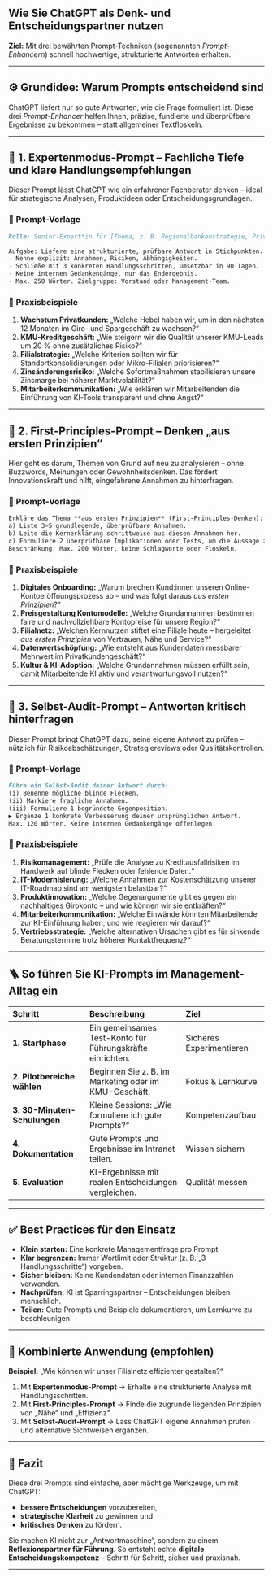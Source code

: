 
## Wie Sie ChatGPT als Denk- und Entscheidungspartner nutzen

**Ziel:** Mit drei bewährten Prompt-Techniken (sogenannten *Prompt-Enhancern*) schnell hochwertige, strukturierte Antworten erhalten.

---

## ⚙️ **Grundidee: Warum Prompts entscheidend sind**

ChatGPT liefert nur so gute Antworten, wie die Frage formuliert ist.
Diese drei *Prompt-Enhancer* helfen Ihnen, präzise, fundierte und überprüfbare Ergebnisse zu bekommen – statt allgemeiner Textfloskeln.

---

## 🔹 **1. Expertenmodus-Prompt – Fachliche Tiefe und klare Handlungsempfehlungen**

Dieser Prompt lässt ChatGPT wie ein erfahrener Fachberater denken – ideal für strategische Analysen, Produktideen oder Entscheidungsgrundlagen.

### 🧠 Prompt-Vorlage

```markdown
Rolle: Senior-Expert*in für [Thema, z. B. Regionalbankenstrategie, Privatkundengeschäft, KMU-Kredite].

Aufgabe: Liefere eine strukturierte, prüfbare Antwort in Stichpunkten.  
- Nenne explizit: Annahmen, Risiken, Abhängigkeiten.  
- Schließe mit 3 konkreten Handlungsschritten, umsetzbar in 90 Tagen.  
- Keine internen Gedankengänge, nur das Endergebnis.  
- Max. 250 Wörter. Zielgruppe: Vorstand oder Management-Team.
```

### 💼 Praxisbeispiele

1. **Wachstum Privatkunden:**
   „Welche Hebel haben wir, um in den nächsten 12 Monaten im Giro- und Spargeschäft zu wachsen?“
2. **KMU-Kreditgeschäft:**
   „Wie steigern wir die Qualität unserer KMU-Leads um 20 % ohne zusätzliches Risiko?“
3. **Filialstrategie:**
   „Welche Kriterien sollten wir für Standortkonsolidierungen oder Mikro-Filialen priorisieren?“
4. **Zinsänderungsrisiko:**
   „Welche Sofortmaßnahmen stabilisieren unsere Zinsmarge bei höherer Marktvolatilität?“
5. **Mitarbeiterkommunikation:**
   „Wie erklären wir Mitarbeitenden die Einführung von KI-Tools transparent und ohne Angst?“

---

## 🔹 **2. First-Principles-Prompt – Denken „aus ersten Prinzipien“**

Hier geht es darum, Themen von Grund auf neu zu analysieren – ohne Buzzwords, Meinungen oder Gewohnheitsdenken.
Das fördert Innovationskraft und hilft, eingefahrene Annahmen zu hinterfragen.

### 🧠 Prompt-Vorlage

```markdown
Erkläre das Thema **aus ersten Prinzipien** (First-Principles-Denken):  
a) Liste 3–5 grundlegende, überprüfbare Annahmen.  
b) Leite die Kernerklärung schrittweise aus diesen Annahmen her.  
c) Formuliere 2 überprüfbare Implikationen oder Tests, um die Aussage zu validieren.  
Beschränkung: Max. 200 Wörter, keine Schlagworte oder Floskeln.
```

### 💼 Praxisbeispiele

1. **Digitales Onboarding:**
   „Warum brechen Kund:innen unseren Online-Kontoeröffnungsprozess ab – und was folgt daraus *aus ersten Prinzipien*?“
2. **Preisgestaltung Kontomodelle:**
   „Welche Grundannahmen bestimmen faire und nachvollziehbare Kontopreise für unsere Region?“
3. **Filialnetz:**
   „Welchen Kernnutzen stiftet eine Filiale heute – hergeleitet *aus ersten Prinzipien* von Vertrauen, Nähe und Service?“
4. **Datenwertschöpfung:**
   „Wie entsteht aus Kundendaten messbarer Mehrwert im Privatkundengeschäft?“
5. **Kultur & KI-Adoption:**
   „Welche Grundannahmen müssen erfüllt sein, damit Mitarbeitende KI aktiv und verantwortungsvoll nutzen?“

---

## 🔹 **3. Selbst-Audit-Prompt – Antworten kritisch hinterfragen**

Dieser Prompt bringt ChatGPT dazu, seine eigene Antwort zu prüfen – nützlich für Risikoabschätzungen, Strategiereviews oder Qualitätskontrollen.

### 🧠 Prompt-Vorlage

```markdown
Führe ein Selbst-Audit deiner Antwort durch:  
(i) Benenne mögliche blinde Flecken.  
(ii) Markiere fragliche Annahmen.  
(iii) Formuliere 1 begründete Gegenposition.  
▶︎ Ergänze 1 konkrete Verbesserung deiner ursprünglichen Antwort.  
Max. 120 Wörter. Keine internen Gedankengänge offenlegen.
```

### 💼 Praxisbeispiele

1. **Risikomanagement:**
   „Prüfe die Analyse zu Kreditausfallrisiken im Handwerk auf blinde Flecken oder fehlende Daten.“
2. **IT-Modernisierung:**
   „Welche Annahmen zur Kostenschätzung unserer IT-Roadmap sind am wenigsten belastbar?“
3. **Produktinnovation:**
   „Welche Gegenargumente gibt es gegen ein nachhaltiges Girokonto – und wie können wir sie entkräften?“
4. **Mitarbeiterkommunikation:**
   „Welche Einwände könnten Mitarbeitende zur KI-Einführung haben, und wie reagieren wir darauf?“
5. **Vertriebsstrategie:**
   „Welche alternativen Ursachen gibt es für sinkende Beratungstermine trotz höherer Kontaktfrequenz?“

---

## 🪜 **So führen Sie KI-Prompts im Management-Alltag ein**

| Schritt                      | Beschreibung                                              | Ziel                     |
| :--------------------------- | :-------------------------------------------------------- | :----------------------- |
| **1. Startphase**            | Ein gemeinsames Test-Konto für Führungskräfte einrichten. | Sicheres Experimentieren |
| **2. Pilotbereiche wählen**  | Beginnen Sie z. B. im Marketing oder im KMU-Geschäft.     | Fokus & Lernkurve        |
| **3. 30-Minuten-Schulungen** | Kleine Sessions: „Wie formuliere ich gute Prompts?“       | Kompetenzaufbau          |
| **4. Dokumentation**         | Gute Prompts und Ergebnisse im Intranet teilen.           | Wissen sichern           |
| **5. Evaluation**            | KI-Ergebnisse mit realen Entscheidungen vergleichen.      | Qualität messen          |

---

## ✅ **Best Practices für den Einsatz**

* **Klein starten:** Eine konkrete Managementfrage pro Prompt.
* **Klar begrenzen:** Immer Wortlimit oder Struktur (z. B. „3 Handlungsschritte“) vorgeben.
* **Sicher bleiben:** Keine Kundendaten oder internen Finanzzahlen verwenden.
* **Nachprüfen:** KI ist Sparringspartner – Entscheidungen bleiben menschlich.
* **Teilen:** Gute Prompts und Beispiele dokumentieren, um Lernkurve zu beschleunigen.

---

## 🧩 **Kombinierte Anwendung (empfohlen)**

**Beispiel:** „Wie können wir unser Filialnetz effizienter gestalten?“

1. Mit **Expertenmodus-Prompt** → Erhalte eine strukturierte Analyse mit Handlungsschritten.
2. Mit **First-Principles-Prompt** → Finde die zugrunde liegenden Prinzipien von „Nähe“ und „Effizienz“.
3. Mit **Selbst-Audit-Prompt** → Lass ChatGPT eigene Annahmen prüfen und alternative Sichtweisen ergänzen.

---

## 💬 **Fazit**

Diese drei Prompts sind einfache, aber mächtige Werkzeuge, um mit ChatGPT:

* **bessere Entscheidungen** vorzubereiten,
* **strategische Klarheit** zu gewinnen und
* **kritisches Denken** zu fördern.

Sie machen KI nicht zur „Antwortmaschine“, sondern zu einem **Reflexionspartner für Führung**.
So entsteht echte **digitale Entscheidungskompetenz** – Schritt für Schritt, sicher und praxisnah.

---


